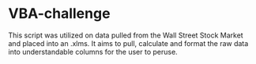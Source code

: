 # VBA-challenge

This script was utilized on data pulled from the Wall Street Stock Market and placed into an .xlms. It aims to pull, calculate and format the raw data into understandable columns for the user to peruse. 
